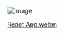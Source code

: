 ![image](https://github.com/user-attachments/assets/d33f3236-56ba-43be-9b5b-fd815c8eab88)

[React App.webm](https://github.com/user-attachments/assets/84804973-b09e-4d62-9b8f-610fdf77e9d4)
